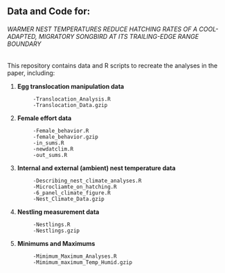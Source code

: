 ## Data and Code for:

###### WARMER NEST TEMPERATURES REDUCE HATCHING RATES OF A COOL-ADAPTED, MIGRATORY SONGBIRD AT ITS TRAILING-EDGE RANGE BOUNDARY

This repository contains data and R scripts to recreate the analyses in the paper, including:

1. **Egg translocation manipulation data**

            -Translocation_Analysis.R
            -Translocation_Data.gzip
            
2. **Female effort data**
            
            -Female_behavior.R
            -female_behavior.gzip
            -in_sums.R
            -newdatclim.R
            -out_sums.R
            
3. **Internal and external (ambient) nest temperature data**

            -Describing_nest_climate_analyses.R
            -Microcliamte_on_hatching.R
            -6_panel_climate_figure.R
            -Nest_Climate_Data.gzip

4. **Nestling measurement data**

            -Nestlings.R
            -Nestlings.gzip
   
5. **Minimums and Maximums**

            -Mimimum_Maximum_Analyses.R
            -Mimimum_maximum_Temp_Humid.gzip



